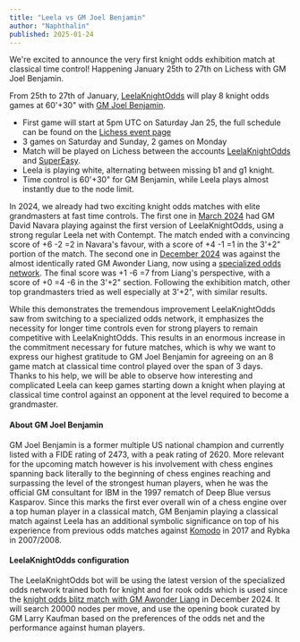 ```yaml
---
title: "Leela vs GM Joel Benjamin"
author: "Naphthalin"
published: 2025-01-24
---
```


We're excited to announce the very first knight odds exhibition match at classical time control! Happening January 25th to 27th on Lichess with GM Joel Benjamin.

<!--more-->

From 25th to 27th of January, [LeelaKnightOdds](<https://lichess.org/@/LeelaKnightOdds>) will play 8 knight odds games at 60'+30" with [GM Joel Benjamin](<https://en.wikipedia.org/wiki/Joel_Benjamin>).

- First game will start at 5pm UTC on Saturday Jan 25, the full schedule can be found on the [Lichess event page](<https://lichess.org/broadcast/leela-knight-odds-vs-gm-joel-benjamin/game-1/vzQHuqnK>)
- 3 games on Saturday and Sunday, 2 games on Monday
- Match will be played on Lichess between the accounts [LeelaKnightOdds](<https://lichess.org/@/LeelaKnightOdds>) and [SuperEasy](<https://lichess.org/@/SuperEasy>).
- Leela is playing white, alternating between missing b1 and g1 knight.
- Time control is 60'+30" for GM Benjamin, while Leela plays almost instantly due to the node limit.

In 2024, we already had two exciting knight odds matches with elite grandmasters at fast time controls. The first one in [March 2024](https://lczero.org/blog/2024/03/leela-vs-gm-david-navara/) had GM David Navara playing against the first version of LeelaKnightOdds, using a strong regular Leela net with Contempt. The match ended with a convincing score of +6 -2 =2 in Navara's favour, with a score of +4 -1 =1 in the 3'+2" portion of the match. The second one in [December 2024](https://lczero.org/blog/2024/12/leela-vs-gm-awonder-liang/) was against the almost identically rated GM Awonder Liang, now using a [specialized odds network](https://lczero.org/blog/2024/11/fine-tuning-lc0-network-for-odds-games/). The final score was +1 -6 =7 from Liang's perspective, with a score of +0 =4 -6 in the 3'+2" section. Following the exhibition match, other top grandmasters tried as well especially at 3'+2", with similar results.

While this demonstrates the tremendous improvement LeelaKnightOdds saw from switching to a specialized odds network, it emphasizes the necessity for longer time controls even for strong players to remain competitive with LeelaKnightOdds. This results in an enormous increase in the commitment necessary for future matches, which is why we want to express our highest gratitude to GM Joel Benjamin for agreeing on an 8 game match at classical time control played over the span of 3 days. Thanks to his help, we will be able to observe how interesting and complicated Leela can keep games starting down a knight when playing at classical time control against an opponent at the level required to become a grandmaster.


#### About GM Joel Benjamin

GM Joel Benjamin is a former multiple US national champion and currently listed with a FIDE rating of 2473, with a peak rating of 2620. More relevant for the upcoming match however is his involvement with chess engines spanning back literally to the beginning of chess engines reaching and surpassing the level of the strongest human players, when he was the official GM consultant for IBM in the 1997 rematch of Deep Blue versus Kasparov. Since this marks the first ever overall win of a chess engine over a top human player in a classical match, GM Benjamin playing a classical match against Leela has an additional symbolic significance on top of his experience from previous odds matches against [Komodo](<https://www.chess.com/news/view/komodo-coasts-to-victory-over-benjamin-9464>) in 2017 and Rybka in 2007/2008.


#### LeelaKnightOdds configuration

The LeelaKnightOdds bot will be using the latest version of the specialized odds network trained both for knight and for rook odds which is used since the [knight odds blitz match with GM Awonder Liang](https://lczero.org/blog/2024/12/leela-vs-gm-awonder-liang) in December 2024. It will search 20000 nodes per move, and use the opening book curated by GM Larry Kaufman based on the preferences of the odds net and the performance against human players.
